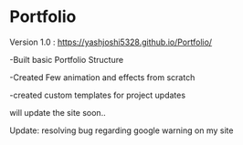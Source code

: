 # Portfolio
Version 1.0  :  https://yashjoshi5328.github.io/Portfolio/

-Built basic Portfolio Structure 

-Created Few animation and effects from scratch

-created custom templates for project updates 

will update the site soon..

Update: resolving bug regarding google warning on my site
